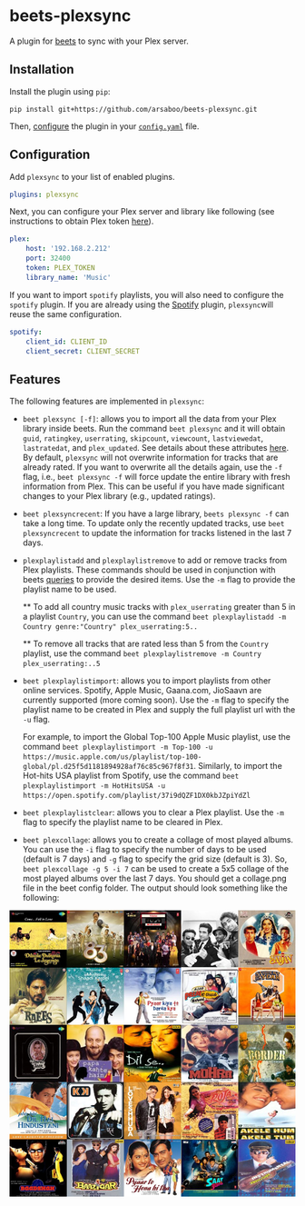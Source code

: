 # beets-plexsync
A plugin for [beets](https://github.com/beetbox/beets) to sync with your Plex server.

## Installation

Install the plugin using `pip`:

```shell
pip install git+https://github.com/arsaboo/beets-plexsync.git
```

Then, [configure](#configuration) the plugin in your
[`config.yaml`](https://beets.readthedocs.io/en/latest/plugins/index.html) file.

## Configuration

Add `plexsync` to your list of enabled plugins.

```yaml
plugins: plexsync
```

Next, you can configure your Plex server and library like following (see instructions to obtain Plex token [here](https://support.plex.tv/articles/204059436-finding-an-authentication-token-x-plex-token/)).

```yaml
plex:
    host: '192.168.2.212'
    port: 32400
    token: PLEX_TOKEN
    library_name: 'Music'
```

If you want to import `spotify` playlists, you will also need to configure the `spotify` plugin. If you are already using the [Spotify](https://beets.readthedocs.io/en/stable/plugins/spotify.html) plugin, `plexsync`will reuse the same configuration.
```yaml
spotify:
    client_id: CLIENT_ID
    client_secret: CLIENT_SECRET
```

## Features

The following features are implemented in `plexsync`:

* `beet plexsync [-f]`: allows you to import all the data from your Plex library inside beets. Run the command `beet plexsync` and it will obtain `guid`, `ratingkey`, `userrating`, `skipcount`, `viewcount`, `lastviewedat`, `lastratedat`, and `plex_updated`. See details about these attributes [here][plaxapi]. By default, `plexsync` will not overwrite information for tracks that are already rated. If you want to overwrite all the details again, use the `-f` flag, i.e., `beet plexsync -f` will force update the entire library with fresh information from Plex. This can be useful if you have made significant changes to your Plex library (e.g., updated ratings).

* `beet plexsyncrecent`: If you have a large library, `beets plexsync -f` can take a long time. To update only the recently updated tracks, use `beet plexsyncrecent` to update the information for tracks listened in the last 7 days.

* `plexplaylistadd` and `plexplaylistremove` to add or remove tracks from Plex playlists. These commands should be used in conjunction with beets [queries][queries_] to provide the desired items. Use the `-m` flag to provide the playlist name to be used.

   ** To add all country music tracks with `plex_userrating` greater than 5 in a playlist `Country`, you can use the command `beet plexplaylistadd -m Country genre:"Country" plex_userrating:5..`

   ** To remove all tracks that are rated less than 5 from the `Country` playlist, use the command `beet plexplaylistremove -m Country plex_userrating:..5`

* `beet plexplaylistimport`: allows you to import playlists from other online services. Spotify, Apple Music, Gaana.com, JioSaavn are currently supported (more coming soon). Use the `-m` flag to specify the playlist name to be created in Plex and supply the full playlist url with the `-u` flag.

  For example, to import the Global Top-100 Apple Music playlist, use the command `beet plexplaylistimport -m Top-100 -u https://music.apple.com/us/playlist/top-100-global/pl.d25f5d1181894928af76c85c967f8f31`. Similarly, to import the Hot-hits USA playlist from Spotify, use the command `beet plexplaylistimport -m HotHitsUSA -u https://open.spotify.com/playlist/37i9dQZF1DX0kbJZpiYdZl`

* `beet plexplaylistclear`: allows you to clear a Plex playlist. Use the `-m` flag to specify the playlist name to be cleared in Plex.

* `beet plexcollage`: allows you to create a collage of most played albums. You can use the `-i` flag to specify the number of days to be used (default is 7 days) and `-g` flag to specify the grid size (default is 3). So, `beet plexcollage -g 5 -i 7` can be used to create a 5x5 collage of the most played albums over the last 7 days. You should get a collage.png file in the beet config folder. The output should look something like the following:

<p align="center">
  <img src="collage.png">
</p>

[collage]: collage.png
[queries_]: https://beets.readthedocs.io/en/latest/reference/query.html?highlight=queries
[plaxapi]: https://python-plexapi.readthedocs.io/en/latest/modules/audio.html